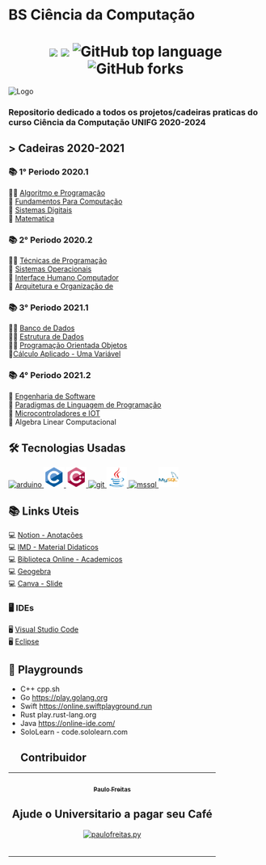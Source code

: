 # BS Ciência da Computação

<h1 align="center">
<img src="https://img.shields.io/static/v1?label=CCO&message=Ciencia%20da%20Computacao&color=ff6347&style&logo=ghost"/>
<img src="https://img.shields.io/github/license/mashape/apistatus.svg"/>
<img alt="GitHub top language" src="https://img.shields.io/github/languages/top/paulofreitas-py/BS-Ciencia-da-Computacao">
<img alt="GitHub forks" src="https://img.shields.io/github/forks/paulofreitas-py/BS-Ciencia-da-Computacao?style=social">
</h1>

![Logo](https://paulofreitasdev.files.wordpress.com/2021/05/intro.png)


### Repositorio dedicado a todos os projetos/cadeiras praticas do curso Ciência da Computação UNIFG 2020-2024
## >  Cadeiras 2020-2021
### 📚 1° Periodo 2020.1
👨‍💻 [Algoritmo e Programação](https://github.com/paulofreitas-py/BS-Ciencia-da-Computacao/tree/main/cco1-Algoritmo-e-Programacao)<br>
📖 [Fundamentos Para Computação](https://github.com/paulofreitas-py/BS-Ciencia-da-Computacao/tree/main/cco1-Fundamentos-Para-Computa%C3%A7%C3%A3o)<br>
📖 [Sistemas Digitais](https://github.com/paulofreitas-py/BS-Ciencia-da-Computacao/tree/main/cco1-Sistemas-Digitais)<br>
📐 [Matematica](https://github.com/paulofreitas-py/BS-Ciencia-da-Computacao/tree/main/cco1-Matematica)<br>
### 📚 2° Periodo 2020.2
👨‍💻 [Técnicas de Programação](https://github.com/paulofreitas-py/BS-Ciencia-da-Computacao/tree/main/cco2-Tecnicas-de-Programacao)<br>
🔖 [Sistemas Operacionais](https://github.com/paulofreitas-py/BS-Ciencia-da-Computacao/tree/main/cco2-Sistemas-Operacionais)<br>
📖 [Interface Humano Computador](https://github.com/paulofreitas-py/BS-Ciencia-da-Computacao/tree/main/cco2-Interface-Homem-Computador)<br>
📖 [Arquitetura e Organização de](https://github.com/paulofreitas-py/BS-Ciencia-da-Computacao/tree/main/cco2-Arquitetura-e-Organizacao-de-Computadores)<br>
### 📚 3° Periodo 2021.1
👨‍💻 [Banco de Dados](https://github.com/paulofreitas-py/BS-Ciencia-da-Computacao/tree/main/cco3-Banco-de-Dados)<br>
👨‍💻 [Estrutura de Dados](https://github.com/paulofreitas-py/BS-Ciencia-da-Computacao/tree/main/cco3-Estrutura-de-Dados)<br>
👨‍💻 [Programação Orientada Objetos](https://github.com/paulofreitas-py/BS-Ciencia-da-Computacao/tree/main/cco3-Programacao-Orientada-Obejtos)<br>
 📐[Cálculo Aplicado - Uma Variável](https://github.com/paulofreitas-py/BS-Ciencia-da-Computacao/tree/main/cco3-Calculo-Aplicado)<br>

### 📚 4° Periodo 2021.2
🔖 [Engenharia de Software](https://github.com/paulofreitas-py/BS-Ciencia-da-Computacao/tree/main/cco4-Engenharia-de-Software)<br>
🔖 [Paradigmas de Linguagem de Programação](https://github.com/paulofreitas-py/BS-Ciencia-da-Computacao/tree/main/cco4-Paradigmas-de-Linguagem-de-Programa%C3%A7%C3%A3o)<br>
🔖 [Microcontroladores e IOT](https://github.com/paulofreitas-py/BS-Ciencia-da-Computacao/tree/main/cco4-Microcontroladores-e-IOT)<br>
📐 Algebra Linear Computacional<br>

## 🛠 Tecnologias Usadas
<p align="left"> <a href="https://www.arduino.cc/" target="_blank"> <img src="https://cdn.worldvectorlogo.com/logos/arduino-1.svg" alt="arduino" width="40" height="40"/> </a> <a href="https://www.cprogramming.com/" target="_blank"> <img src="https://raw.githubusercontent.com/devicons/devicon/master/icons/c/c-original.svg" alt="c" width="40" height="40"/> </a> <a href="https://www.w3schools.com/cpp/" target="_blank"> <img src="https://raw.githubusercontent.com/devicons/devicon/master/icons/cplusplus/cplusplus-original.svg" alt="cplusplus" width="40" height="40"/> </a> <a href="https://git-scm.com/" target="_blank"> <img src="https://www.vectorlogo.zone/logos/git-scm/git-scm-icon.svg" alt="git" width="40" height="40"/> </a> <a href="https://www.java.com" target="_blank"> <img src="https://raw.githubusercontent.com/devicons/devicon/master/icons/java/java-original.svg" alt="java" width="40" height="40"/> </a> <a href="https://www.microsoft.com/en-us/sql-server" target="_blank"> <img src="https://www.svgrepo.com/show/303229/microsoft-sql-server-logo.svg" alt="mssql" width="40" height="40"/> </a> <a href="https://www.mysql.com/" target="_blank"> <img src="https://raw.githubusercontent.com/devicons/devicon/master/icons/mysql/mysql-original-wordmark.svg" alt="mysql" width="40" height="40"/> </a> </p>

## 📚 Links Uteis

💻 [Notion - Anotações](https://www.notion.so)<br>
💻 [IMD - Material Didaticos](https://materialpublic.imd.ufrn.br/)<br>
💻 [Biblioteca Online - Academicos](https://plataforma.bvirtual.com.br/)<br>
💻 [Geogebra](https://www.geogebra.org/)<br>
💻 [Canva - Slide](https://www.canva.com/)<br>
### 🖥 IDEs
🖥 [Visual Studio Code]()<br>
🖥 [Eclipse]()<br>

## 🎡 Playgrounds

  - C++ cpp.sh
  - Go https://play.golang.org
  - Swift https://online.swiftplayground.run
  - Rust play.rust-lang.org
  - Java https://online-ide.com/
  - SoloLearn - code.sololearn.com
    ## Contribuidor

<table>
    <td align="center"><a href="https://github.com/paulofreitas-py"><img style="border-radius: 20%;" src="https://avatars.githubusercontent.com/u/42820569?s=400&u=756d1c6a756b352a1095e7cb9289d3170f909765&v=4" width="100px;" alt=""/><br /><sub><b>Paulo Freitas</b></sub></a></br>
  
## Ajude o Universitario a pagar seu Café
<p align="center"><a href="https://www.buymeacoffee.com/paulofreitas.py"> <img align="center" src="https://cdn.buymeacoffee.com/buttons/v2/default-yellow.png" height="50" width="210" alt="paulofreitas.py" /></a></p><br>